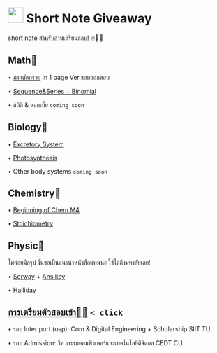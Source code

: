 # <img src="https://media.giphy.com/media/TahPFDVghjHps1jp8x/giphy.gif" width="35"> Short Note Giveaway
short note สำหรับอ่านเตรียมสอบ! 🔥💪🏻

## Math🔢
• [ภาคตัดกรวย](https://github.com/incluDna/ShortNote_GiveAway/blob/main/Maths/ภาคตัดกรวย.pdf) in 1 page Ver.ชอบออกสอบ

• [Sequence&Series + Binomial](https://github.com/incluDna/ShortNote_GiveAway/blob/main/Maths/sequence%2C%20series%2C%20binomial.pdf)

• สถิติ & ดอกเบี้ย `coming soon`

Biology🌱
-------
• [Excretory System](https://github.com/incluDna/ShortNote_GiveAway/blob/6b660436761faede17fb214e41073e3e70619ccc/Biology/Excretory%20System.pdf)
 
• [Photosynthesis](https://github.com/incluDna/ShortNote_GiveAway/blob/e7e96b0eb7cb7db802bd02d9b26c52f18f5bbd7a/Biology/Photosynthesis.pdf)

• Other body systems `coming soon`

Chemistry🧪
-------
• [Beginning of Chem M4](https://github.com/incluDna/ShortNote_GiveAway/blob/1827748c66ceffd0327aef7eb2551f1b042d966a/Chemistry/Beginning%20of%20Chem%20M4.pdf)

• [Stoichiometry](https://github.com/incluDna/ShortNote_GiveAway/blob/a1293b2a22a38331e2594acee9c1e50a497be943/Chemistry/Stoichiometry.pdf)

Physic🚀
-------
ไม่ค่อยมีสรุป งั้นขอเป็นแนะนำหนังสือแทนนะ ใช้ได้ถึงมหาลัยเลย!

• [Serway](https://drive.google.com/file/d/1iumQjJYbKrccP0hCZ-Q7BiQowrT5a2v3/view?usp=drivesdk) + [Ans.key](https://drive.google.com/file/d/1LyDUWHtWoEpKoio4gw-tUPaRI4b9nhGh/view?usp=drivesdk)

• [Halliday](https://drive.google.com/file/d/167h04__BKaR6mKsjvV5H2ydMKZwe5yTo/view?usp=drivesdk)

## [การเตรียมตัวสอบเข้า✌🏼](https://github.com/incluDna/University_preparation) `< click`
• รอบ Inter port (osp): Com & Digital Engineering + Scholarship SIIT TU

• รอบ Admission: วิศวกรรมคอมพิวเตอร์และเทคโนโลยีดิจิตอล CEDT CU


